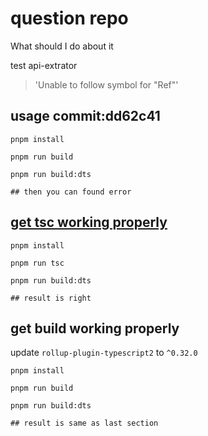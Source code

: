 # question repo

What should I do about it

test api-extrator

> 'Unable to follow symbol for "Ref"'

## usage commit:dd62c41

```
pnpm install

pnpm run build

pnpm run build:dts

## then you can found error
```

## [get tsc working properly](https://github.com/agilgur5/rpt2-issue-330/commit/fba6ff3f617c111e858d140f6f404f6733f03d23)

```
pnpm install

pnpm run tsc

pnpm run build:dts

## result is right
```

## get build working properly

update `rollup-plugin-typescript2` to `^0.32.0`

```
pnpm install

pnpm run build

pnpm run build:dts

## result is same as last section
```
 
